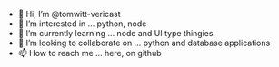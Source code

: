 - 👋 Hi, I’m @tomwitt-vericast
- 👀 I’m interested in ... python, node
- 🌱 I’m currently learning ... node and UI type thingies
- 💞️ I’m looking to collaborate on ... python and database applications
- 📫 How to reach me ... here, on github

<!---
tomwitt-vericast/tomwitt-vericast is a ✨ special ✨ repository because its `README.md` (this file) appears on your GitHub profile.
You can click the Preview link to take a look at your changes.
--->
